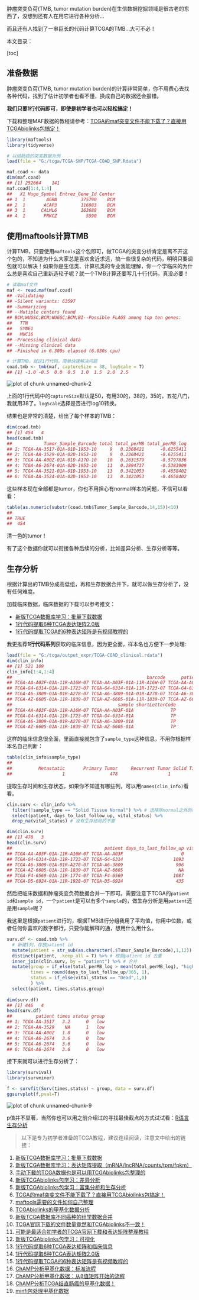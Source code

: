 肿瘤突变负荷(TMB, tumor mutation burden)在生信数据挖掘领域是很古老的东西了，没想到还有人在用它进行各种分析...

而且还有人找到了一串巨长的代码计算TCGA的TMB...大可不必！

本文目录：

[toc]

## 准备数据

肿瘤突变负荷(TMB, tumor mutation burden)的计算非常简单，你不用费心去找各种代码，找到了估计初学者也看不懂，换成自己的数据还会报错。

**我们只要1行代码即可，即使是初学者也可以轻松搞定！**

下载和整理MAF数据的教程请参考：[TCGA的maf突变文件不能下载了？直接用TCGAbiolinks包搞定！](https://mp.weixin.qq.com/s/GpXovlWS_MAKdoRv3OAjCw)


```r
library(maftools)
library(tidyverse)

# 以结肠癌的突变数据为例
load(file = "G:/tcga/TCGA-SNP/TCGA-COAD_SNP.Rdata")

maf.coad <- data
dim(maf.coad)
## [1] 252664    141
maf.coad[1:4,1:4]
##   X1 Hugo_Symbol Entrez_Gene_Id Center
## 1  1        AGRN         375790    BCM
## 2  1       ACAP3         116983    BCM
## 3  1      CALML6         163688    BCM
## 4  1       PRKCZ           5590    BCM
```

## 使用maftools计算TMB

计算TMB，只要使用`maftools`这个包即可，做TCGA的突变分析肯定是离不开这个包的，不知道为什么大家总是喜欢舍近求远，搞一些很复杂的代码，明明只要调包就可以解决！如果你是生信类、计算机类的专业我能理解，你一个学临床的为什么总是喜欢自己重新造轮子呢？就一个TMB计算还要写几十行代码，真没必要！


```r
# 读取maf文件
maf <- read.maf(maf.coad)
## -Validating
## -Silent variants: 63597 
## -Summarizing
## --Mutiple centers found
## BCM;WUGSC;BCM;WUGSC;BCM;BI--Possible FLAGS among top ten genes:
##   TTN
##   SYNE1
##   MUC16
## -Processing clinical data
## --Missing clinical data
## -Finished in 6.300s elapsed (6.030s cpu)

# 计算TMB，就这1行代码，简单快速解决问题
coad.tmb <- tmb(maf, captureSize = 38, logScale = T)
## [1] -1.0 -0.5  0.0  0.5  1.0  1.5  2.0  2.5
```

![plot of chunk unnamed-chunk-2](https://aliyun-bucket0324.oss-cn-shanghai.aliyuncs.com/img/unnamed-chunk-2-162535785.png)

上面的1行代码中的`captureSize`默认是50，有用30的，38的，35的，五花八门，我就用38了。`logScale`选择是否进行log10转换。

结果也是非常的清楚，给出了每个样本的TMB：


```r
dim(coad.tmb)
## [1] 454   4
head(coad.tmb)
##            Tumor_Sample_Barcode total total_perMB total_perMB_log
## 1: TCGA-AA-3517-01A-01D-1953-10     9   0.2368421      -0.6255411
## 2: TCGA-AA-3529-01A-02D-1953-10     9   0.2368421      -0.6255411
## 3: TCGA-AA-A00Z-01A-01D-A17O-10    10   0.2631579      -0.5797836
## 4: TCGA-A6-2674-01A-02D-1953-10    11   0.2894737      -0.5383909
## 5: TCGA-AA-3521-01A-01D-1953-10    13   0.3421053      -0.4658402
## 6: TCGA-AA-3524-01A-02D-1953-10    13   0.3421053      -0.4658402
```

这些样本现在全部都是tumor，你也不用担心有normal样本的问题，不信可以看看：


```r
table(as.numeric(substr(coad.tmb$Tumor_Sample_Barcode,14,15))<10)
## 
## TRUE 
##  454
```

清一色的tumor！

有了这个数据你就可以衔接各种后续的分析，比如差异分析、生存分析等等。

## 生存分析

根据计算出的TMB分成高低组，再和生存数据合并下，就可以做生存分析了，没有任何难度。

加载临床数据，临床数据的下载可以参考推文：

- [新版TCGA数据库学习：批量下载数据](https://mp.weixin.qq.com/s/m8w1L4N2aXAIers_ZJvp_g)
- [1行代码提取6种TCGA表达矩阵2.0版](https://mp.weixin.qq.com/s/QFGCtrIeaAIichovw6OBVw)
- [1行代码提取TCGA的6种表达矩阵是有视频教程的](https://mp.weixin.qq.com/s/u6VkBcYqakZkaNXjzNTZcw)

我更推荐**1行代码系列**获取的临床信息，因为更全面，样本名也方便下一步处理:


```r
load(file = "G:/tcga/output_expr/TCGA-COAD_clinical.rdata")
dim(clin_info)
## [1] 521 109
clin_info[1:4,1:4]
##                                                   barcode      patient
## TCGA-AA-A03F-01A-11R-A16W-07 TCGA-AA-A03F-01A-11R-A16W-07 TCGA-AA-A03F
## TCGA-G4-6314-01A-11R-1723-07 TCGA-G4-6314-01A-11R-1723-07 TCGA-G4-6314
## TCGA-A6-3809-01A-01R-A278-07 TCGA-A6-3809-01A-01R-A278-07 TCGA-A6-3809
## TCGA-AZ-6605-01A-11R-1839-07 TCGA-AZ-6605-01A-11R-1839-07 TCGA-AZ-6605
##                                        sample shortLetterCode
## TCGA-AA-A03F-01A-11R-A16W-07 TCGA-AA-A03F-01A              TP
## TCGA-G4-6314-01A-11R-1723-07 TCGA-G4-6314-01A              TP
## TCGA-A6-3809-01A-01R-A278-07 TCGA-A6-3809-01A              TP
## TCGA-AZ-6605-01A-11R-1839-07 TCGA-AZ-6605-01A              TP
```

这样的临床信息很全面，里面直接就包含了`sample_type`这种信息，不用你根据样本名自己判断：


```r
table(clin_info$sample_type)
## 
##          Metastatic       Primary Tumor     Recurrent Tumor Solid Tissue Normal 
##                   1                 478                   1                  41
```

提取生存时间和生存状态，如果你不知道有哪些列，可以用`names(clin_info)`看看。


```r
clin.surv <- clin_info %>% 
  filter(!sample_type == "Solid Tissue Normal") %>% # 选择除normal之外的所有样本
  select(patient, days_to_last_follow_up, vital_status) %>% 
  drop_na(vital_status) # 没有生存结局的不要

dim(clin.surv)
## [1] 478   3
head(clin.surv)
##                                   patient days_to_last_follow_up vital_status
## TCGA-AA-A03F-01A-11R-A16W-07 TCGA-AA-A03F                      0         Dead
## TCGA-G4-6314-01A-11R-1723-07 TCGA-G4-6314                   1093        Alive
## TCGA-A6-3809-01A-01R-A278-07 TCGA-A6-3809                    996        Alive
## TCGA-AZ-6605-01A-11R-1839-07 TCGA-AZ-6605                     NA         Dead
## TCGA-F4-6569-01A-11R-1774-07 TCGA-F4-6569                   1087        Alive
## TCGA-D5-6924-01A-11R-1928-07 TCGA-D5-6924                    435        Alive
```

然后把临床数据和肿瘤突变负荷数据合并一下即可。需要注意下TCGA的`patient id`和`sample id`，一个`patient`是可以有多个`sample`的，做生存分析是用`patient`还是用`sample`呢？

我这里是根据`patient`进行的，根据TMB进行分组我用了平均值，你用中位数，或者任何你喜欢的数字都行，只要你能解释的通，想用什么用什么。


```r
surv.df <- coad.tmb %>% 
  # 新建1列，存放patient id
  mutate(patient = str_sub(as.character(.$Tumor_Sample_Barcode),1,12)) %>% 
  distinct(patient, .keep_all = T) %>% # 根据patient id 去重
  inner_join(clin.surv, by = "patient") %>% # 合并
  mutate(group = if_else(total_perMB_log > mean(total_perMB_log), "high","low"),
         times = round(days_to_last_follow_up/365, 1),
         status = if_else(vital_status == "Dead",1,0)
         ) %>% 
  select(patient, times,status,group)
  
dim(surv.df)
## [1] 446   4
head(surv.df)
##         patient times status group
## 1: TCGA-AA-3517   3.2      0   low
## 2: TCGA-AA-3529    NA      1   low
## 3: TCGA-AA-A00Z   1.8      0   low
## 4: TCGA-A6-2674   3.6      0   low
## 5: TCGA-A6-2674   3.6      0   low
## 6: TCGA-A6-2674   3.6      0   low
```

接下来就可以进行生存分析了：


```r
library(survival)
library(survminer)

f <- survfit(Surv(times,status) ~ group, data = surv.df)
ggsurvplot(f,pval=T)
```

![plot of chunk unnamed-chunk-9](https://aliyun-bucket0324.oss-cn-shanghai.aliyuncs.com/img/unnamed-chunk-9-162535785.png)

p值并不显著，当然你也可以用之前介绍过的寻找最佳截点的方式试试看：[R语言生存分析](https://mp.weixin.qq.com/s/bVmWQ0QoRoLeX7QG14ut9A)




> 以下是专为初学者准备的TCGA教程，建议连续阅读，注意文中给出的链接：

1. [新版TCGA数据库学习：批量下载数据](https://mp.weixin.qq.com/s/m8w1L4N2aXAIers_ZJvp_g)
2. [新版TCGA数据库学习：表达矩阵提取（mRNA/lncRNA/counts/tpm/fpkm）](https://mp.weixin.qq.com/s/wI0_GyVl5LiKAjX5C3f-NQ)
3. [手动下载的TCGA数据也是可以用TCGAbiolinks包整理的](https://mp.weixin.qq.com/s/DHj9wp6hkae2Zrl61sU1fQ)
4. [新版TCGAbiolinks包学习：差异分析](https://mp.weixin.qq.com/s/0SLQOZRkZ4hOQY1ETnQRUA)
5. [新版TCGAbiolinks包学习：富集分析和生存分析](https://mp.weixin.qq.com/s/z4Pl7D8tA24bHJL6eyTMlw)
6. [TCGA的maf突变文件不能下载了？直接用TCGAbiolinks包搞定！](https://mp.weixin.qq.com/s/GpXovlWS_MAKdoRv3OAjCw)
7. [maftools需要的文件如何自己整理](https://mp.weixin.qq.com/s/1cR3Cnfd5Co9U3jIoIWJBA)
8. [TCGAbiolinks的甲基化数据分析](https://mp.weixin.qq.com/s/xbgQvGr0Q5DzBUqg8b__Zg)
9. [新版TCGA数据库不同癌种的组学数据合并](https://mp.weixin.qq.com/s/0hcQ1m_9l1TtvXgEG20F5Q)
10. [TCGA官网下载的文件数量竟然和TCGAbiolinks不一致！](https://mp.weixin.qq.com/s/EuEaaBFjK6n6rxmUo27UMw)
11. [可能是最适合初学者的TCGA官网下载和表达矩阵整理教程](https://mp.weixin.qq.com/s/rbnWvstRsfhbi9il-qSYpQ)
12. [新版TCGAbiolinks包学习：可视化](https://mp.weixin.qq.com/s/j0f1MDwlNmViqUeXU_Ikow)
13. [1行代码提取6种TCGA表达矩阵和临床信息](https://mp.weixin.qq.com/s/1OBGjUKnGyiALmLafYNPUQ)              
14. [1行代码提取6种TCGA表达矩阵2.0版](https://mp.weixin.qq.com/s/QFGCtrIeaAIichovw6OBVw)
15. [1行代码提取TCGA的6种表达矩阵是有视频教程的](https://mp.weixin.qq.com/s/u6VkBcYqakZkaNXjzNTZcw)
16. [ChAMP分析甲基化数据：标准流程](https://mp.weixin.qq.com/s/1xpT1E4BaWG-ulrCzylwrA)
17. [ChAMP分析甲基化数据：从β值矩阵开始的流程](https://mp.weixin.qq.com/s/5x4oeJ6E0BPqtTjmEFPMcg)
18. [ChAMP分析TCGA结直肠癌的甲基化数据！](https://mp.weixin.qq.com/s/TB3LTaq55yqL-Z95wY-rQA)
19. [minfi包处理甲基化数据](https://mp.weixin.qq.com/s/E8j6KhEigcALgXA8fZIs9Q)



